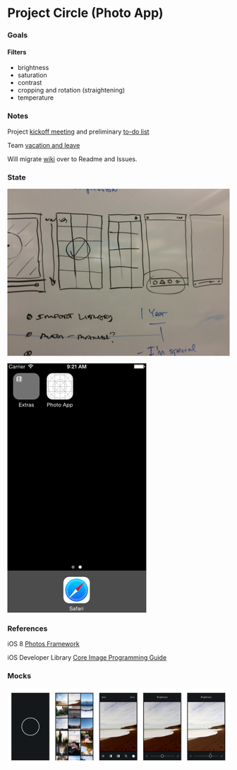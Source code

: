 # Project Circle (Photo App)

### Goals
#### Filters
* brightness
* saturation
* contrast
* cropping and rotation (straightening)
* temperature

### Notes
Project [kickoff meeting](https://github.com/patrickwong/photo-app/wiki/Kickoff-Meeting) and preliminary [to-do list](https://github.com/patrickwong/photo-app/wiki/To-Do)

Team [vacation and leave](https://github.com/patrickwong/photo-app/wiki/Leave)

Will migrate [wiki](https://github.com/patrickwong/photo-app/wiki) over to Readme and Issues.

### State
![image](/Images/whiteboard-1.JPG)

![image](/Images/imagePicker.gif)

### References
iOS 8 [Photos Framework](https://developer.apple.com/library/prerelease/ios/documentation/Photos/Reference/Photos_Framework/index.html#//apple_ref/doc/uid/TP40014408)

iOS Developer Library [Core Image Programming Guide](https://developer.apple.com/library/ios/documentation/GraphicsImaging/Conceptual/CoreImaging/ci_intro/ci_intro.html#//apple_ref/doc/uid/TP30001185-CH1-TPXREF101)

### Mocks
![image](/Images/Mocks-V1.png)
